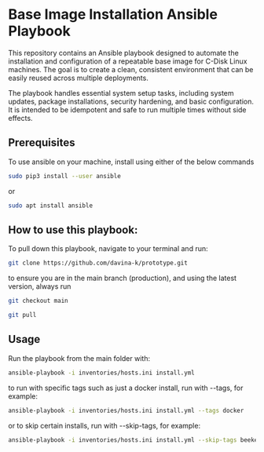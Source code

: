 # Base Image Installation Ansible Playbook

This repository contains an Ansible playbook designed to automate the installation and configuration of a repeatable base image for C-Disk Linux machines. The goal is to create a clean, consistent environment that can be easily reused across multiple deployments.

The playbook handles essential system setup tasks, including system updates, package installations, security hardening, and basic configuration. It is intended to be idempotent and safe to run multiple times without side effects.

## Prerequisites

To use ansible on your machine, install using either of the below commands
```bash
sudo pip3 install --user ansible
```
or 
```bash
sudo apt install ansible
```

## How to use this playbook: 

To pull down this playbook, navigate to your terminal and run: 
```bash
git clone https://github.com/davina-k/prototype.git
```
to ensure you are in the main branch (production), and using the latest version, always run
```bash
git checkout main
```
```bash
git pull
```

## Usage

Run the playbook from the main folder with:
```bash
ansible-playbook -i inventories/hosts.ini install.yml
```

to run with specific tags such as just a docker install, run with --tags, for example:
```bash
ansible-playbook -i inventories/hosts.ini install.yml --tags docker
```

or to skip certain installs, run with --skip-tags, for example: 
```bash
ansible-playbook -i inventories/hosts.ini install.yml --skip-tags beekeeper
```
